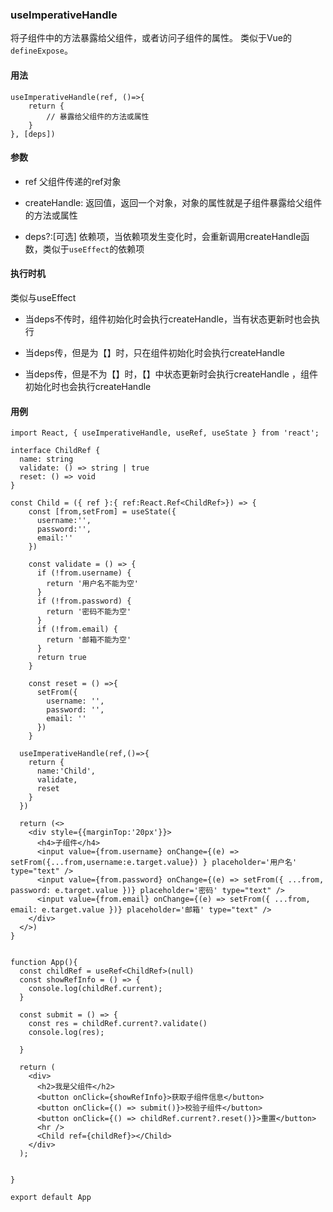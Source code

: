 ### useImperativeHandle

将子组件中的方法暴露给父组件，或者访问子组件的属性。 类似于Vue的`defineExpose`。

#### 用法

```tsx
useImperativeHandle(ref, ()=>{
    return {
        // 暴露给父组件的方法或属性
    }
}, [deps])
```

#### 参数

- ref 父组件传递的ref对象

- createHandle: 返回值，返回一个对象，对象的属性就是子组件暴露给父组件的方法或属性

- deps?:[可选] 依赖项，当依赖项发生变化时，会重新调用createHandle函数，类似于`useEffect`的依赖项

#### 执行时机

类似与useEffect

- 当deps不传时，组件初始化时会执行createHandle，当有状态更新时也会执行

- 当deps传，但是为【】时，只在组件初始化时会执行createHandle

- 当deps传，但是不为【】时，【】中状态更新时会执行createHandle ，组件初始化时也会执行createHandle

#### 用例

```tsx
import React, { useImperativeHandle, useRef, useState } from 'react';

interface ChildRef {
  name: string
  validate: () => string | true
  reset: () => void
}

const Child = ({ ref }:{ ref:React.Ref<ChildRef>}) => {
    const [from,setFrom] = useState({
      username:'',
      password:'',
      email:''
    })

    const validate = () => {
      if (!from.username) {
        return '用户名不能为空'
      }
      if (!from.password) {
        return '密码不能为空'
      }
      if (!from.email) {
        return '邮箱不能为空'
      }
      return true
    }

    const reset = () =>{
      setFrom({
        username: '',
        password: '',
        email: ''
      })
    }

  useImperativeHandle(ref,()=>{
    return {
      name:'Child',
      validate,
      reset
    }
  })

  return (<>
    <div style={{marginTop:'20px'}}>
      <h4>子组件</h4>
      <input value={from.username} onChange={(e) => setFrom({...from,username:e.target.value}) } placeholder='用户名' type="text" />
      <input value={from.password} onChange={(e) => setFrom({ ...from, password: e.target.value })} placeholder='密码' type="text" />
      <input value={from.email} onChange={(e) => setFrom({ ...from, email: e.target.value })} placeholder='邮箱' type="text" />
    </div>
  </>)
}


function App(){
  const childRef = useRef<ChildRef>(null)
  const showRefInfo = () => { 
    console.log(childRef.current);
  }

  const submit = () => {
    const res = childRef.current?.validate()
    console.log(res);
    
  }

  return (
    <div>
      <h2>我是父组件</h2>
      <button onClick={showRefInfo}>获取子组件信息</button>
      <button onClick={() => submit()}>校验子组件</button>
      <button onClick={() => childRef.current?.reset()}>重置</button>
      <hr />
      <Child ref={childRef}></Child>
    </div>
  );


}

export default App
```

